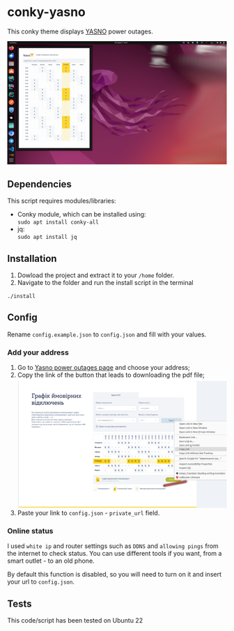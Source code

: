 # conky-yasno
This conky theme displays [YASNO](https://yasno.com.ua/) power outages.

![](./docs/screenshot.png)

## Dependencies
This script requires modules/libraries: 
* Conky module, which can be installed using: </br>
`sudo apt install conky-all`
* jq: </br>
`sudo apt install jq`

## Installation
1. Dowload the project and extract it to your `/home` folder.
2. Navigate to the folder and run the install script in the terminal
```
./install
```
## Config

Rename `config.example.json` to `config.json` and fill with your values.

### Add your address
1. Go to [Yasno power outages page](https://yasno.com.ua/schedule-turn-off-electricity) and choose your address;
2. Copy the link of the button that leads to downloading the pdf file;
![](./docs/url-getting.png)
3. Paste your link to `config.json` - `private_url` field.

### Online status
I used `white ip` and router settings such as `DDNS` and `allowing pings` from the internet to check status.
You can use different tools if you want, from a smart outlet - to an old phone.

By default this function is disabled, so you will need to turn on it and insert your url to `config.json`.

## Tests
This code/script has been tested on Ubuntu 22

